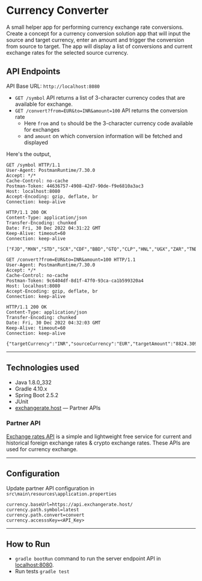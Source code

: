 # Currency Converter

A small helper app for performing currency exchange rate conversions. Create a concept for a currency conversion solution app that will input the source and target currency, enter an amount and trigger the conversion from source to target. The app will display a list of conversions and current exchange rates for the selected source currency.

## API Endpoints
API Base URL: `http://localhost:8080`
* `GET /symbol` API returns a list of 3-character currency codes that are available for exchange.
* `GET /convert?from=EUR&to=INR&amount=100` API returns the conversion rate
  * Here `from` and `to` should be the 3-character currency code available for exchanges
  * and `amount` on which conversion information will be fetched and displayed

Here's the output,
```
GET /symbol HTTP/1.1
User-Agent: PostmanRuntime/7.30.0
Accept: */*
Cache-Control: no-cache
Postman-Token: 44636757-4908-42d7-90de-f9e6810a3ac3
Host: localhost:8080
Accept-Encoding: gzip, deflate, br
Connection: keep-alive
 
HTTP/1.1 200 OK
Content-Type: application/json
Transfer-Encoding: chunked
Date: Fri, 30 Dec 2022 04:31:22 GMT
Keep-Alive: timeout=60
Connection: keep-alive
 
["FJD","MXN","STD","SCR","CDF","BBD","GTQ","CLP","HNL","UGX","ZAR","TND","STN","CUC","BSD","SLL","SDG","IQD","CUP","GMD","TWD","RSD","DOP","KMF","MYR","FKP","XOF","GEL","BTC","UYU","MAD","CVE","TOP","AZN","OMR","PGK","KES","SEK","CNH","BTN","UAH","GNF","ERN","MZN","SVC","ARS","QAR","IRR","XPD","CNY","THB","UZS","XPF","MRU","BDT","LYD","BMD","KWD","PHP","XPT","RUB","PYG","ISK","JMD","COP","MKD","USD","DZD","PAB","GGP","SGD","ETB","JEP","KGS","SOS","VUV","LAK","BND","XAF","LRD","XAG","CHF","HRK","ALL","DJF","VES","ZMW","TZS","VND","XAU","AUD","ILS","GHS","GYD","KPW","BOB","KHR","MDL","IDR","KYD","AMD","BWP","SHP","TRY","LBP","TJS","JOD","AED","HKD","RWF","EUR","LSL","DKK","CAD","BGN","MMK","MUR","NOK","SYP","IMP","ZWL","GIP","RON","LKR","NGN","CRC","CZK","PKR","XCD","ANG","HTG","BHD","KZT","SRD","SZL","SAR","TTD","YER","MVR","AFN","INR","AWG","KRW","NPR","JPY","MNT","AOA","PLN","GBP","SBD","BYN","HUF","BIF","MWK","MGA","XDR","BZD","BAM","EGP","MOP","NAD","SSP","NIO","PEN","NZD","WST","TMT","CLF","BRL"]
```

```
GET /convert?from=EUR&to=INR&amount=100 HTTP/1.1
User-Agent: PostmanRuntime/7.30.0
Accept: */*
Cache-Control: no-cache
Postman-Token: 9c6404df-8d1f-47f0-93ca-ca1b599320a4
Host: localhost:8080
Accept-Encoding: gzip, deflate, br
Connection: keep-alive
 
HTTP/1.1 200 OK
Content-Type: application/json
Transfer-Encoding: chunked
Date: Fri, 30 Dec 2022 04:32:03 GMT
Keep-Alive: timeout=60
Connection: keep-alive
 
{"targetCurrency":"INR","sourceCurrency":"EUR","targetAmount":"8824.309774","sourceAmount":"100"}
```


---
## Technologies used
* Java 1.8.0_332
* Gradle 4.10.x
* Spring Boot 2.5.2
* JUnit
* [exchangerate.host](https://exchangerate.host/) — Partner APIs
 
### Partner API

[Exchange rates API](https://exchangerate.host/) is a simple and lightweight free service for current and historical foreign exchange rates & crypto exchange rates. These APIs are used for currency exchange.

---
## Configuration

Update partner API configuration in `src\main\resources\application.properties`

```
currency.baseUrl=https://api.exchangerate.host/
currency.path.symbol=latest
currency.path.convert=convert
currency.accesssKey=<API_Key>
```
---
## How to Run
* `gradle bootRun` command to run the server endpoint API in [localhost:8080](http://localhost:8080).
* Run tests `gradle test`




